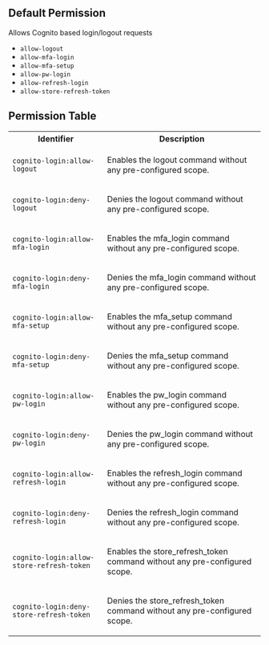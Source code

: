 ## Default Permission

Allows Cognito based login/logout requests

- `allow-logout`
- `allow-mfa-login`
- `allow-mfa-setup`
- `allow-pw-login`
- `allow-refresh-login`
- `allow-store-refresh-token`

## Permission Table 

<table>
<tr>
<th>Identifier</th>
<th>Description</th>
</tr>


<tr>
<td>

`cognito-login:allow-logout`

</td>
<td>

Enables the logout command without any pre-configured scope.

</td>
</tr>

<tr>
<td>

`cognito-login:deny-logout`

</td>
<td>

Denies the logout command without any pre-configured scope.

</td>
</tr>

<tr>
<td>

`cognito-login:allow-mfa-login`

</td>
<td>

Enables the mfa_login command without any pre-configured scope.

</td>
</tr>

<tr>
<td>

`cognito-login:deny-mfa-login`

</td>
<td>

Denies the mfa_login command without any pre-configured scope.

</td>
</tr>

<tr>
<td>

`cognito-login:allow-mfa-setup`

</td>
<td>

Enables the mfa_setup command without any pre-configured scope.

</td>
</tr>

<tr>
<td>

`cognito-login:deny-mfa-setup`

</td>
<td>

Denies the mfa_setup command without any pre-configured scope.

</td>
</tr>

<tr>
<td>

`cognito-login:allow-pw-login`

</td>
<td>

Enables the pw_login command without any pre-configured scope.

</td>
</tr>

<tr>
<td>

`cognito-login:deny-pw-login`

</td>
<td>

Denies the pw_login command without any pre-configured scope.

</td>
</tr>

<tr>
<td>

`cognito-login:allow-refresh-login`

</td>
<td>

Enables the refresh_login command without any pre-configured scope.

</td>
</tr>

<tr>
<td>

`cognito-login:deny-refresh-login`

</td>
<td>

Denies the refresh_login command without any pre-configured scope.

</td>
</tr>

<tr>
<td>

`cognito-login:allow-store-refresh-token`

</td>
<td>

Enables the store_refresh_token command without any pre-configured scope.

</td>
</tr>

<tr>
<td>

`cognito-login:deny-store-refresh-token`

</td>
<td>

Denies the store_refresh_token command without any pre-configured scope.

</td>
</tr>
</table>
